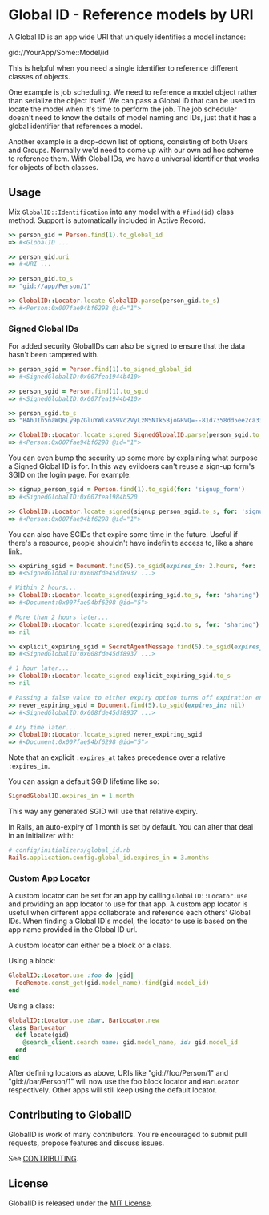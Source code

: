 # Global ID - Reference models by URI

A Global ID is an app wide URI that uniquely identifies a model instance:

  gid://YourApp/Some::Model/id

This is helpful when you need a single identifier to reference different
classes of objects.

One example is job scheduling. We need to reference a model object rather than
serialize the object itself. We can pass a Global ID that can be used to locate
the model when it's time to perform the job. The job scheduler doesn't need to know
the details of model naming and IDs, just that it has a global identifier that
references a model.

Another example is a drop-down list of options, consisting of both Users and Groups.
Normally we'd need to come up with our own ad hoc scheme to reference them. With Global
IDs, we have a universal identifier that works for objects of both classes.


## Usage

Mix `GlobalID::Identification` into any model with a `#find(id)` class method.
Support is automatically included in Active Record.

```ruby
>> person_gid = Person.find(1).to_global_id
=> #<GlobalID ...

>> person_gid.uri
=> #<URI ...

>> person_gid.to_s
=> "gid://app/Person/1"

>> GlobalID::Locator.locate GlobalID.parse(person_gid.to_s)
=> #<Person:0x007fae94bf6298 @id="1">
```

### Signed Global IDs

For added security GlobalIDs can also be signed to ensure that the data hasn't been tampered with.

```ruby
>> person_sgid = Person.find(1).to_signed_global_id
=> #<SignedGlobalID:0x007fea1944b410>

>> person_sgid = Person.find(1).to_sgid
=> #<SignedGlobalID:0x007fea1944b410>

>> person_sgid.to_s
=> "BAhJIh5naWQ6Ly9pZGluYWlkaS9Vc2VyLzM5NTk5BjoGRVQ=--81d7358dd5ee2ca33189bb404592df5e8d11420e"

>> GlobalID::Locator.locate_signed SignedGlobalID.parse(person_sgid.to_s)
=> #<Person:0x007fae94bf6298 @id="1">

```
You can even bump the security up some more by explaining what purpose a Signed Global ID is for.
In this way evildoers can't reuse a sign-up form's SGID on the login page. For example.

```ruby
>> signup_person_sgid = Person.find(1).to_sgid(for: 'signup_form')
=> #<SignedGlobalID:0x007fea1984b520

>> GlobalID::Locator.locate_signed(signup_person_sgid.to_s, for: 'signup_form')
=> #<Person:0x007fae94bf6298 @id="1">
```

You can also have SGIDs that expire some time in the future. Useful if there's a resource,
people shouldn't have indefinite access to, like a share link.

```ruby
>> expiring_sgid = Document.find(5).to_sgid(expires_in: 2.hours, for: 'sharing')
=> #<SignedGlobalID:0x008fde45df8937 ...>

# Within 2 hours...
>> GlobalID::Locator.locate_signed(expiring_sgid.to_s, for: 'sharing')
=> #<Document:0x007fae94bf6298 @id="5">

# More than 2 hours later...
>> GlobalID::Locator.locate_signed(expiring_sgid.to_s, for: 'sharing')
=> nil

>> explicit_expiring_sgid = SecretAgentMessage.find(5).to_sgid(expires_at: Time.now.advance(hours: 1))
=> #<SignedGlobalID:0x008fde45df8937 ...>

# 1 hour later...
>> GlobalID::Locator.locate_signed explicit_expiring_sgid.to_s
=> nil

# Passing a false value to either expiry option turns off expiration entirely.
>> never_expiring_sgid = Document.find(5).to_sgid(expires_in: nil)
=> #<SignedGlobalID:0x008fde45df8937 ...>

# Any time later...
>> GlobalID::Locator.locate_signed never_expiring_sgid
=> #<Document:0x007fae94bf6298 @id="5">
```

Note that an explicit `:expires_at` takes precedence over a relative `:expires_in`.

You can assign a default SGID lifetime like so:

```ruby
SignedGlobalID.expires_in = 1.month
```

This way any generated SGID will use that relative expiry.

In Rails, an auto-expiry of 1 month is set by default. You can alter that deal
in an initializer with:

```ruby
# config/initializers/global_id.rb
Rails.application.config.global_id.expires_in = 3.months
```

### Custom App Locator

A custom locator can be set for an app by calling `GlobalID::Locator.use` and providing an app locator to use for that app.
A custom app locator is useful when different apps collaborate and reference each others' Global IDs.
When finding a Global ID's model, the locator to use is based on the app name provided in the Global ID url.

A custom locator can either be a block or a class.

Using a block:

```ruby
GlobalID::Locator.use :foo do |gid|
  FooRemote.const_get(gid.model_name).find(gid.model_id)
end
```

Using a class:

```ruby
GlobalID::Locator.use :bar, BarLocator.new
class BarLocator
  def locate(gid)
    @search_client.search name: gid.model_name, id: gid.model_id
  end
end
```

After defining locators as above, URIs like "gid://foo/Person/1" and "gid://bar/Person/1" will now use the foo block locator and `BarLocator` respectively.
Other apps will still keep using the default locator.

## Contributing to GlobalID

GlobalID is work of many contributors. You're encouraged to submit pull requests, propose
features and discuss issues.

See [CONTRIBUTING](CONTRIBUTING.md).

## License
GlobalID is released under the [MIT License](http://www.opensource.org/licenses/MIT).
